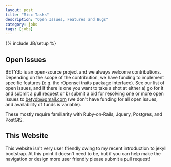 ```yaml
---
layout: post
title: "Misc Tasks"
description: "Open Issues, Features and Bugs"
category: jobs
tags: [jobs]
---
```

{% include JB/setup %}

## Open Issues

BETYdb is an open-source project and we always welcome contributions. Depending on the scope of the contribution, we have funding to implement specific features (e.g. the rOpensci traits package interface). See our list of open issues, and if there is one you want to take a shot at either a) go for it and submit a pull request or b) submit a bid for resolving one or more open issues to betydb@gmail.com (we don't have funding for all open issues, and availability of funds is variable).

These mostly require familiarity with Ruby-on-Rails, Jquery, Postgres, and PostGIS.

## This Website

This website isn't very user friendly owing to my recent introduction to jekyll bootstrap. At this point it doesn't need to be, but if you can help make the navigation or design more user friendly please submit a pull request!
